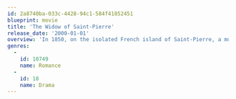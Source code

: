 ```yaml
---
id: 2a8740ba-033c-4428-94c1-584f41852451
blueprint: movie
title: 'The Widow of Saint-Pierre'
release_date: '2000-01-01'
overview: 'In 1850, on the isolated French island of Saint-Pierre, a murder shocks the natives. Two fishermen are arrested. One of them, Louis Ollivier, dies in custody. The other, Neel Auguste, is sentenced to death by the guillotine. The island is so small that it has neither a guillotine nor an executioner. While those are sent for Auguste is placed under the supervision of army Captain.'
genres:
  -
    id: 10749
    name: Romance
  -
    id: 18
    name: Drama
---
```

